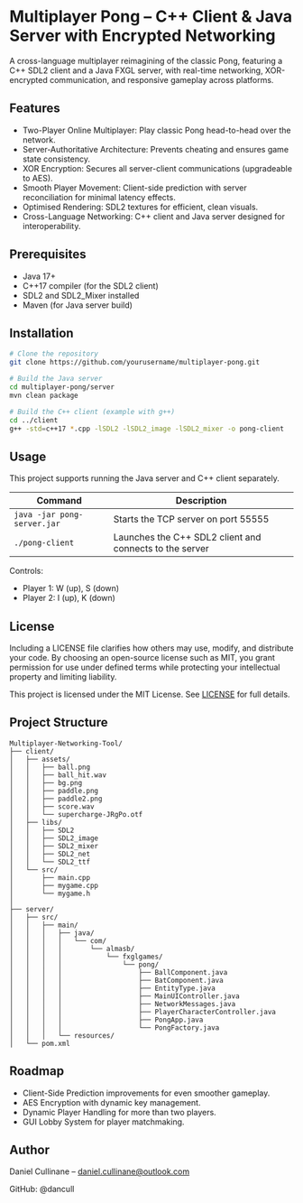# Multiplayer Pong – C++ Client & Java Server with Encrypted Networking
A cross-language multiplayer reimagining of the classic Pong, featuring a C++ SDL2 client and a Java FXGL server, with real-time networking, XOR-encrypted communication, and responsive gameplay across platforms.

## Features
* Two-Player Online Multiplayer: Play classic Pong head-to-head over the network.
* Server-Authoritative Architecture: Prevents cheating and ensures game state consistency.
* XOR Encryption: Secures all server-client communications (upgradeable to AES).
* Smooth Player Movement: Client-side prediction with server reconciliation for minimal latency effects.
* Optimised Rendering: SDL2 textures for efficient, clean visuals.
* Cross-Language Networking: C++ client and Java server designed for interoperability.

## Prerequisites
* Java 17+ 
* C++17 compiler (for the SDL2 client)
* SDL2 and SDL2_Mixer installed
* Maven (for Java server build)

## Installation 

```bash
# Clone the repository
git clone https://github.com/yourusername/multiplayer-pong.git

# Build the Java server
cd multiplayer-pong/server
mvn clean package

# Build the C++ client (example with g++)
cd ../client
g++ -std=c++17 *.cpp -lSDL2 -lSDL2_image -lSDL2_mixer -o pong-client
```

## Usage
This project supports running the Java server and C++ client separately.

| Command                     | Description                                             |
| --------------------------- | ------------------------------------------------------- |
| `java -jar pong-server.jar` | Starts the TCP server on port 55555                |
| `./pong-client`             | Launches the C++ SDL2 client and connects to the server |

Controls:

* Player 1: W (up), S (down)
* Player 2: I (up), K (down)

## License

Including a LICENSE file clarifies how others may use, modify, and distribute your code. By choosing an open-source license such as MIT, you grant permission for use under defined terms while protecting your intellectual property and limiting liability.

This project is licensed under the MIT License. See [LICENSE](LICENSE) for full details.

## Project Structure

```plaintext
Multiplayer-Networking-Tool/
├── client/
│   ├── assets/
│   │   ├── ball.png
│   │   ├── ball_hit.wav
│   │   ├── bg.png
│   │   ├── paddle.png
│   │   ├── paddle2.png
│   │   ├── score.wav
│   │   └── supercharge-JRgPo.otf
│   ├── libs/
│   │   ├── SDL2
│   │   ├── SDL2_image
│   │   ├── SDL2_mixer
│   │   ├── SDL2_net
│   │   └── SDL2_ttf
│   └── src/
│       ├── main.cpp
│       ├── mygame.cpp
│       └── mygame.h
│
├── server/
│   ├── src/
│   │   ├── main/
│   │   │   ├── java/
│   │   │   │   └── com/
│   │   │   │       └── almasb/
│   │   │   │           └── fxglgames/
│   │   │   │               └── pong/
│   │   │   │                   ├── BallComponent.java
│   │   │   │                   ├── BatComponent.java
│   │   │   │                   ├── EntityType.java
│   │   │   │                   ├── MainUIController.java
│   │   │   │                   ├── NetworkMessages.java
│   │   │   │                   ├── PlayerCharacterController.java
│   │   │   │                   ├── PongApp.java
│   │   │   │                   └── PongFactory.java
│   │   │   └── resources/
│   └── pom.xml

```

## Roadmap
* Client-Side Prediction improvements for even smoother gameplay.
* AES Encryption with dynamic key management.
* Dynamic Player Handling for more than two players.
* GUI Lobby System for player matchmaking.

## Author
Daniel Cullinane – daniel.cullinane@outlook.com

GitHub: @dancull
